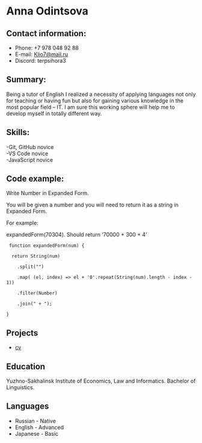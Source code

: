 # **Anna Odintsova**

## Contact information:

- Phone: +7 978 048 92 88
- E-mail: Klio7@mail.ru
- Discord: terpsihora3

## Summary:

Being a tutor of English I realized a necessity of applying languages not only for teaching or having fun but also for gaining various knowledge in the most popular field – IT. I am sure this working sphere will help me to develop myself in totally different way.

## Skills:

-Git, GitHub novice  
 -VS Code novice  
 -JavaScript novice

## Code example:

Write Number in Expanded Form.

You will be given a number and you will need to return it as a string in Expanded Form.

For example:

expandedForm(70304). Should return ‘70000 + 300 + 4’

```
 function expandedForm(num) {

  return String(num)

    .split("")

    .map( (el, index) => el + '0'.repeat(String(num).length - index - 1))

    .filter(Number)

    .join(" + ");

}
```

## Projects

- [cv](https://klio7.github.io/rsschool-cv/cv)

## Education

Yuzhno-Sakhalinsk Institute of Economics, Law and Informatics. Bachelor of Linguistics.

## Languages

- Russian - Native
- English - Advanced
- Japanese - Basic
